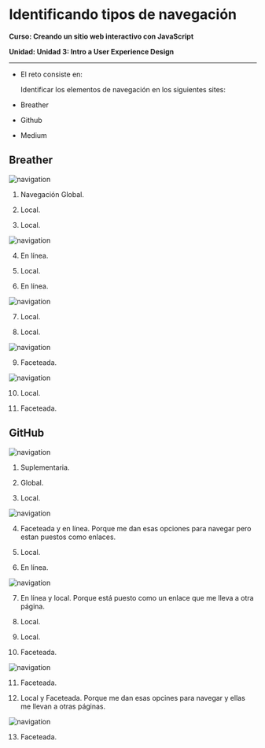 # Identificando tipos de navegación

**Curso: Creando un sitio web interactivo con JavaScript**  

**Unidad:  Unidad 3: Intro a User Experience Design**

***

* El reto consiste en:

   Identificar los elementos de navegación en los siguientes sites: 

 * Breather
 * Github
 * Medium

## Breather

![navigation](assets/img/breather-1.png)


1. Navegación Global.  

2. Local.  

3. Local.  

![navigation](assets/img/breather-2.png)

4. En línea.

5. Local.

6. En línea. 

![navigation](assets/img/breather-3.png)

7. Local.

8. Local. 

![navigation](assets/img/breather-5.png)

9. Faceteada.  

![navigation](assets/img/breather-6.png)

10. Local.

11. Faceteada.  


## GitHub

![navigation](assets/img/github.png)

1. Suplementaria.  

2. Global.  

3. Local. 

![navigation](assets/img/github-1.png)

4. Faceteada  y en línea.
   Porque me dan esas opciones para navegar pero estan puestos como enlaces.

5. Local.

6. En línea.

![navigation](assets/img/github-3.png)

7. En línea y local. Porque está puesto como un enlace que me lleva a otra página.

8. Local.

9. Local.

10. Faceteada.  

![navigation](assets/img/github-4.png)

11. Faceteada.

12. Local y Faceteada.
    Porque me dan esas opcines para navegar y ellas me llevan a otras páginas.

![navigation](assets/img/github-5.png)

13. Faceteada.











 